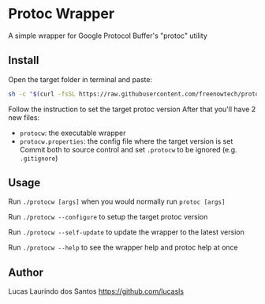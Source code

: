 
# Protoc Wrapper

A simple wrapper for Google Protocol Buffer's "protoc" utility

## Install

Open the target folder in terminal and paste:

```bash
sh -c "$(curl -fsSL https://raw.githubusercontent.com/freenowtech/protoc-wrapper/master/install.sh)"
```

Follow the instruction to set the target protoc version
After that you'll have 2 new files:
* `protocw`: the executable wrapper
* `protocw.properties`: the config file where the target version is set
Commit both to source control and set `.protocw` to be ignored (e.g. `.gitignore`)

## Usage

Run `./protocw [args]` when you would normally run `protoc [args]` 

Run `./protocw --configure` to setup the target protoc version

Run `./protocw --self-update` to update the wrapper to the latest version

Run `./protocw --help` to see the wrapper help and protoc help at once

## Author  

Lucas Laurindo dos Santos
https://github.com/lucasls